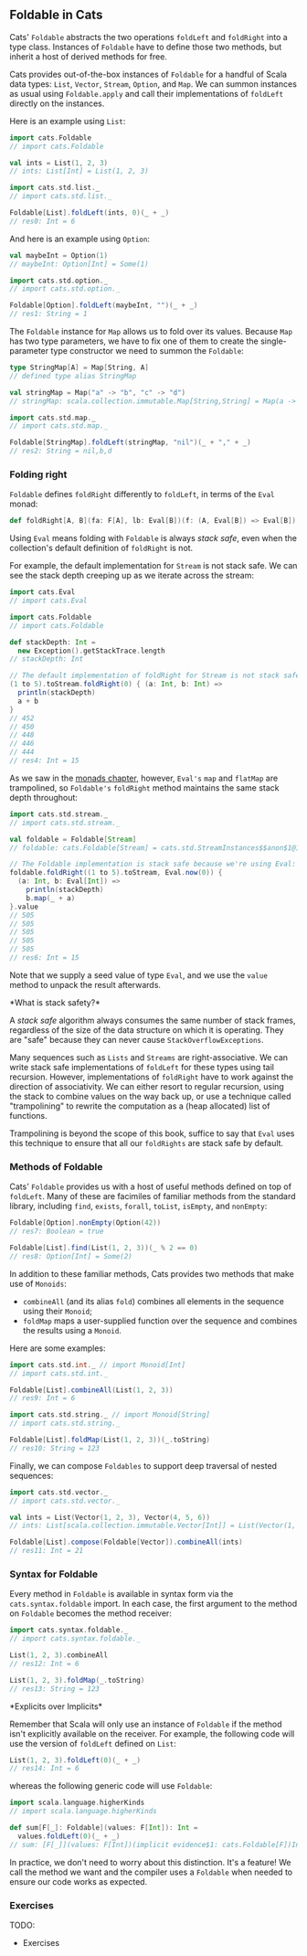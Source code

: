 ## Foldable in Cats

Cats' `Foldable` abstracts the two operations `foldLeft` and `foldRight` into a type class.
Instances of `Foldable` have to define those two methods,
but inherit a host of derived methods for free.

Cats provides out-of-the-box instances of `Foldable` for a handful of Scala data types:
`List`, `Vector`, `Stream`, `Option`, and `Map`.
We can summon instances as usual using `Foldable.apply`
and call their implementations of `foldLeft` directly on the instances.

Here is an example using `List`:

```scala
import cats.Foldable
// import cats.Foldable

val ints = List(1, 2, 3)
// ints: List[Int] = List(1, 2, 3)

import cats.std.list._
// import cats.std.list._

Foldable[List].foldLeft(ints, 0)(_ + _)
// res0: Int = 6
```

And here is an example using `Option`:

```scala
val maybeInt = Option(1)
// maybeInt: Option[Int] = Some(1)

import cats.std.option._
// import cats.std.option._

Foldable[Option].foldLeft(maybeInt, "")(_ + _)
// res1: String = 1
```

The `Foldable` instance for `Map` allows us to fold over its values.
Because `Map` has two type parameters,
we have to fix one of them to create the single-parameter type constructor
we need to summon the `Foldable`:

```scala
type StringMap[A] = Map[String, A]
// defined type alias StringMap

val stringMap = Map("a" -> "b", "c" -> "d")
// stringMap: scala.collection.immutable.Map[String,String] = Map(a -> b, c -> d)

import cats.std.map._
// import cats.std.map._

Foldable[StringMap].foldLeft(stringMap, "nil")(_ + "," + _)
// res2: String = nil,b,d
```

### Folding right

`Foldable` defines `foldRight` differently to `foldLeft`,
in terms of the `Eval` monad:

```scala
def foldRight[A, B](fa: F[A], lb: Eval[B])(f: (A, Eval[B]) => Eval[B]): Eval[B]
```

Using `Eval` means folding with `Foldable` is always *stack safe*,
even when the collection's default definition of `foldRight` is not.

For example, the default implementation for `Stream` is not stack safe.
We can see the stack depth creeping up as we iterate across the stream:

```scala
import cats.Eval
// import cats.Eval

import cats.Foldable
// import cats.Foldable

def stackDepth: Int =
  new Exception().getStackTrace.length
// stackDepth: Int

// The default implementation of foldRight for Stream is not stack safe:
(1 to 5).toStream.foldRight(0) { (a: Int, b: Int) =>
  println(stackDepth)
  a + b
}
// 452
// 450
// 448
// 446
// 444
// res4: Int = 15
```

As we saw in the [monads chapter](#eval), however, `Eval's` `map` and `flatMap` are trampolined, so `Foldable's` `foldRight` method maintains the same stack depth throughout:

```scala
import cats.std.stream._
// import cats.std.stream._

val foldable = Foldable[Stream]
// foldable: cats.Foldable[Stream] = cats.std.StreamInstances$$anon$1@17bdc237

// The Foldable implementation is stack safe because we're using Eval:
foldable.foldRight((1 to 5).toStream, Eval.now(0)) {
  (a: Int, b: Eval[Int]) =>
    println(stackDepth)
    b.map(_ + a)
}.value
// 505
// 505
// 505
// 505
// 505
// res6: Int = 15
```

Note that we supply a seed value of type `Eval`,
and we use the `value` method to unpack the result afterwards.

<div class="callout callout-info">
*What is stack safety?*

A *stack safe* algorithm always consumes the same number of stack frames,
regardless of the size of the data structure on which it is operating.
They are "safe" because they can never cause `StackOverflowExceptions`.

Many sequences such as `Lists` and `Streams` are right-associative.
We can write stack safe implementations of `foldLeft` for these types using tail recursion.
However, implementations of `foldRight` have to work against the direction of associativity.
We can either resort to regular recursion, using the stack to combine values on the way back up,
or use a technique called "trampolining" to rewrite the computation as a (heap allocated) list of functions.

Trampolining is beyond the scope of this book,
suffice to say that `Eval` uses this technique to ensure that all our `foldRights` are stack safe by default.
</div>

### Methods of Foldable

Cats' `Foldable` provides us with a host of useful methods defined on top of `foldLeft`.
Many of these are facimiles of familiar methods from the standard library,
including `find`, `exists`, `forall`, `toList`, `isEmpty`, and `nonEmpty`:

```scala
Foldable[Option].nonEmpty(Option(42))
// res7: Boolean = true

Foldable[List].find(List(1, 2, 3))(_ % 2 == 0)
// res8: Option[Int] = Some(2)
```

In addition to these familiar methods, Cats provides two methods that make use of `Monoids`:

- `combineAll` (and its alias `fold`) combines all elements in the sequence using their `Monoid`;
- `foldMap` maps a user-supplied function over the sequence and combines the results using a `Monoid`.

Here are some examples:

```scala
import cats.std.int._ // import Monoid[Int]
// import cats.std.int._

Foldable[List].combineAll(List(1, 2, 3))
// res9: Int = 6

import cats.std.string._ // import Monoid[String]
// import cats.std.string._

Foldable[List].foldMap(List(1, 2, 3))(_.toString)
// res10: String = 123
```

Finally, we can compose `Foldables` to support deep traversal of nested sequences:

```scala
import cats.std.vector._
// import cats.std.vector._

val ints = List(Vector(1, 2, 3), Vector(4, 5, 6))
// ints: List[scala.collection.immutable.Vector[Int]] = List(Vector(1, 2, 3), Vector(4, 5, 6))

Foldable[List].compose(Foldable[Vector]).combineAll(ints)
// res11: Int = 21
```

### Syntax for Foldable

Every method in `Foldable` is available in syntax form via the `cats.syntax.foldable` import.
In each case, the first argument to the method on `Foldable` becomes the method receiver:

```scala
import cats.syntax.foldable._
// import cats.syntax.foldable._

List(1, 2, 3).combineAll
// res12: Int = 6

List(1, 2, 3).foldMap(_.toString)
// res13: String = 123
```

<div class="callout callout-info">
*Explicits over Implicits*

Remember that Scala will only use an instance of `Foldable`
if the method isn't explicitly available on the receiver.
For example, the following code will use the version of `foldLeft` defined on `List`:

```scala
List(1, 2, 3).foldLeft(0)(_ + _)
// res14: Int = 6
```

whereas the following generic code will use `Foldable`:

```scala
import scala.language.higherKinds
// import scala.language.higherKinds

def sum[F[_]: Foldable](values: F[Int]): Int =
  values.foldLeft(0)(_ + _)
// sum: [F[_]](values: F[Int])(implicit evidence$1: cats.Foldable[F])Int
```

In practice, we don't need to worry about this distinction. It's a feature!
We call the method we want and the compiler uses a `Foldable` when needed
to ensure our code works as expected.
</div>

### Exercises

<div class="callout callout-danger">
TODO:

- Exercises
</div>
